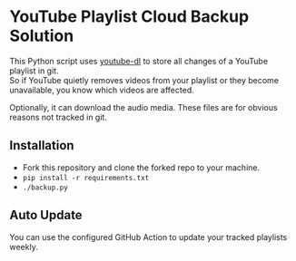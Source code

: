 # YouTube Playlist Cloud Backup Solution

This Python script uses [youtube-dl](https://github.com/ytdl-org/youtube-dl) to store all changes of a YouTube playlist in git.  
So if YouTube quietly removes videos from your playlist or they become unavailable, you know which videos are affected.

Optionally, it can download the audio media. These files are for obvious reasons not tracked in git.

## Installation

- Fork this repository and clone the forked repo to your machine.
- `pip install -r requirements.txt`
- `./backup.py`

## Auto Update

You can use the configured GitHub Action to update your tracked playlists weekly.
